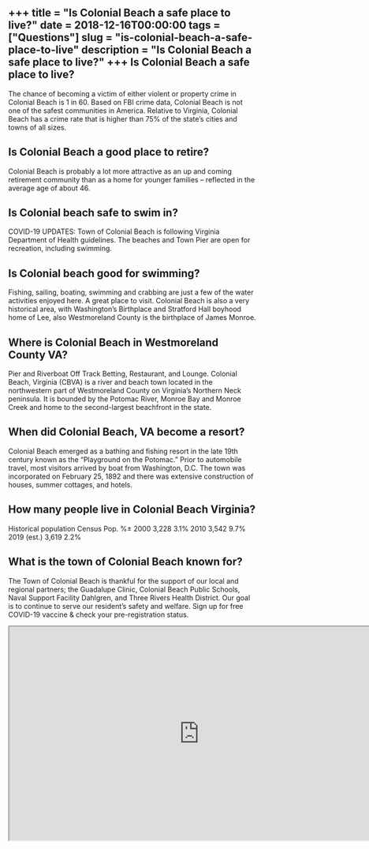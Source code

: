 +++
title = "Is Colonial Beach a safe place to live?"
date = 2018-12-16T00:00:00
tags = ["Questions"]
slug = "is-colonial-beach-a-safe-place-to-live"
description = "Is Colonial Beach a safe place to live?"
+++
Is Colonial Beach a safe place to live?
---------------------------------------

The chance of becoming a victim of either violent or property crime in Colonial Beach is 1 in 60. Based on FBI crime data, Colonial Beach is not one of the safest communities in America. Relative to Virginia, Colonial Beach has a crime rate that is higher than 75% of the state’s cities and towns of all sizes.

Is Colonial Beach a good place to retire?
-----------------------------------------

Colonial Beach is probably a lot more attractive as an up and coming retirement community than as a home for younger families – reflected in the average age of about 46.

Is Colonial beach safe to swim in?
----------------------------------

COVID-19 UPDATES: Town of Colonial Beach is following Virginia Department of Health guidelines. The beaches and Town Pier are open for recreation, including swimming.

Is Colonial beach good for swimming?
------------------------------------

Fishing, sailing, boating, swimming and crabbing are just a few of the water activities enjoyed here. A great place to visit. Colonial Beach is also a very historical area, with Washington’s Birthplace and Stratford Hall boyhood home of Lee, also Westmoreland County is the birthplace of James Monroe.

Where is Colonial Beach in Westmoreland County VA?
--------------------------------------------------

Pier and Riverboat Off Track Betting, Restaurant, and Lounge. Colonial Beach, Virginia (CBVA) is a river and beach town located in the northwestern part of Westmoreland County on Virginia’s Northern Neck peninsula. It is bounded by the Potomac River, Monroe Bay and Monroe Creek and home to the second-largest beachfront in the state.

When did Colonial Beach, VA become a resort?
--------------------------------------------

Colonial Beach emerged as a bathing and fishing resort in the late 19th century known as the “Playground on the Potomac.” Prior to automobile travel, most visitors arrived by boat from Washington, D.C. The town was incorporated on February 25, 1892 and there was extensive construction of houses, summer cottages, and hotels.

How many people live in Colonial Beach Virginia?
------------------------------------------------

Historical population Census Pop. %± 2000 3,228 3.1% 2010 3,542 9.7% 2019 (est.) 3,619 2.2%

What is the town of Colonial Beach known for?
---------------------------------------------

The Town of Colonial Beach is thankful for the support of our local and regional partners; the Guadalupe Clinic, Colonial Beach Public Schools, Naval Support Facility Dahlgren, and Three Rivers Health District. Our goal is to continue to serve our resident’s safety and welfare. Sign up for free COVID-19 vaccine &amp; check your pre-registration status.

<iframe allow="accelerometer; autoplay; clipboard-write; encrypted-media; gyroscope; picture-in-picture" allowfullscreen="" class="__youtube_prefs__  epyt-is-override  no-lazyload" data-no-lazy="1" data-origheight="433" data-origwidth="770" data-skipgform_ajax_framebjll="" height="433" id="_ytid_69473" loading="lazy" src="https://www.youtube.com/embed/9q4NSVQuIzU?enablejsapi=1&autoplay=0&cc_load_policy=0&cc_lang_pref=&iv_load_policy=1&loop=0&modestbranding=0&rel=1&fs=1&playsinline=0&autohide=2&theme=dark&color=red&controls=1&" title="YouTube player" width="770"></iframe>